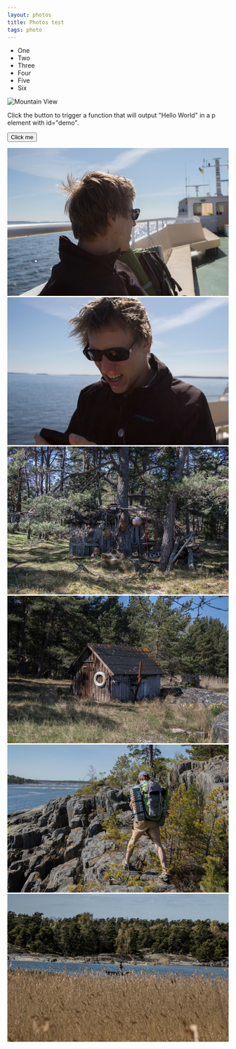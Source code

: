```yaml
---
layout: photos
title: Photos test
tags: photo
---
```

<ul onclick="disp('#dropDown')" id="dropDown">
    <li onclick="disp('#q1')" id="q1">One</li>
    <li onclick="disp('#w')" id="w">Two</li>
    <li onclick="disp('#e')" id="e">Three</li>
    <li onclick="disp('#r')" id="r">Four</li>
    <li onclick="disp('#t')" id="t">Five</li>
    <li id="y" onclick="disp('#'+id)">Six</li>
</ul>

<img src="http://img0.mxstatic.com/wallpapers/8daae8e966248ff339b3310f6fcde6fe_large.jpeg" alt="Mountain View" style="width:30px;height:22px;" id="dfdfd" onclick="disp('#'+id)">

<p>Click the button to trigger a function that will output "Hello World" in a p element with id="demo".</p>

<button onclick="myFunction()">Click me</button>

<p id="demo"></p>

<script>
var old_id = '';
var state = false

function myFunction() {
    document.getElementById("demo").innerHTML = state;
}

function printId(id){
alert(id);
}

function disp(id){
    var state_new = state;
    if (!state || old_id !=  id){
        var rmItem = document.querySelector(id);
        rmItem.classList.add("disableMenu");
        rmItem.style.width = "70px"
        state_new = true;
    }
    if (((old_id==id && state) || old_id !=  id) && old_id != '') {
        var addItem = document.querySelector(old_id);
        addItem.classList.remove("disableMenu");
        state_new = (old_id !=  id);
    }
    state = state_new;
    old_id = id;
}

</script>


<section class="row">
<div class="thumbnails col-xs-6 col-sm-4 col-md-4" id="a5F0A7051-1.jpg" onclick="showBig('#'+id)">
  <img src="/photos/2016-05-26-test/5F0A7051-1.jpg" class="img-rounded">
</div>
<div class="thumbnails col-xs-6 col-sm-4 col-md-4" id="a5F0A7053-1.jpg" onclick="showBig('#'+id)">
  <img src="/photos/2016-05-26-test/5F0A7053-1.jpg" class="img-rounded">
</div>
<div class="thumbnails col-xs-6 col-sm-4 col-md-4" id="a5F0A7061-1.jpg" onclick="showBig('#'+id)">
  <img src="/photos/2016-05-26-test/5F0A7061-1.jpg" class="img-rounded">
</div>
<div class="thumbnails col-xs-6 col-sm-4 col-md-4" id="a5F0A7068-1.jpg" onclick="showBig('#'+id)">
  <img src="/photos/2016-05-26-test/5F0A7068-1.jpg" class="img-rounded">
</div>
<div class="thumbnails col-xs-6 col-sm-4 col-md-4" id="a5F0A7072-1.jpg" onclick="showBig('#'+id)">
  <img src="/photos/2016-05-26-test/5F0A7072-1.jpg" class="img-rounded">
</div>
<div class="thumbnails col-xs-6 col-sm-4 col-md-4" id="a5F0A7075-1.jpg" onclick="showBig('#'+id)">
  <img src="/photos/2016-05-26-test/5F0A7075-1.jpg" class="img-rounded">
</div>
</section>
